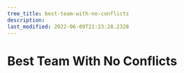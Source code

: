 ```yaml
---
tree_title: best-team-with-no-conflicts
description: 
last_modified: 2022-06-09T21:23:28.2328
---
```


# Best Team With No Conflicts
